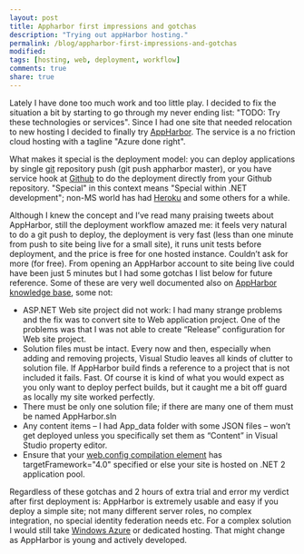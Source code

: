 ```yaml
---
layout: post
title: Appharbor first impressions and gotchas
description: "Trying out appHarbor hosting."
permalink: /blog/appharbor-first-impressions-and-gotchas
modified:
tags: [hosting, web, deployment, workflow]
comments: true
share: true
---
```


Lately I have done too much work and too little play. I decided to fix the situation 
a bit by starting to go through my never ending list: "TODO: Try these technologies or services". 
Since I had one site that needed relocation to new hosting I decided to finally try 
[AppHarbor](https://appharbor.com/). The service is a no friction cloud hosting with 
a tagline "Azure done right".

What makes it special is the deployment model: you can deploy applications by single 
[git](http://git-scm.com/) repository push (git push appharbor master), or you have 
service hook at [Github](https://github.com/) to do the deployment directly from your 
Github repository. "Special" in this context means "Special within .NET development"; 
non-MS world has had [Heroku](http://www.heroku.com/) and some others for a while.

Although I knew the concept and I’ve read many praising tweets about AppHarbor, still 
the deployment workflow amazed me: it feels very natural to do a git push to deploy, 
the deployment is very fast (less than one minute from push to site being live for a 
small site), it runs unit tests before deployment, and the price is free for one hosted 
instance. Couldn’t ask for more (for free). From opening an AppHarbor account to site 
being live could have been just 5 minutes but I had some gotchas I list below for 
future reference. Some of these are very well documented also on 
[AppHarbor knowledge base](http://support.appharbor.com/kb), some not:

- ASP.NET Web site project did not work: I had many strange problems and the fix was to convert site to Web application project. One of the problems was that I was not able to create “Release” configuration for Web site project.
- Solution files must be intact. Every now and then, especially when adding and removing projects, Visual Studio leaves all kinds of clutter to solution file. If AppHarbor build finds a reference to a project that is not included it fails. Fast. Of course it is kind of what you would expect as you only want to deploy perfect builds, but it caught me a bit off guard as locally my site worked perfectly.
- There must be only one solution file; if there are many one of them must be named AppHarbor.sln
- Any content items – I had App_data folder with some JSON files – won’t get deployed unless you specifically set them as “Content” in Visual Studio property editor.
- Ensure that your [web.config compilation element](http://msdn.microsoft.com/en-us/library/s10awwz0.aspx) has targetFramework="4.0" specified or else your site is hosted on .NET 2 application pool.

Regardless of these gotchas and 2 hours of extra trial and error my verdict after first 
deployment is: AppHarbor is extremely usable and easy if you deploy a simple site; 
not many different server roles, no complex integration, no special identity federation 
needs etc. For a complex solution I would still take [Windows Azure](http://www.microsoft.com/windowsazure/) or dedicated 
hosting. That might change as AppHarbor is young and actively developed.